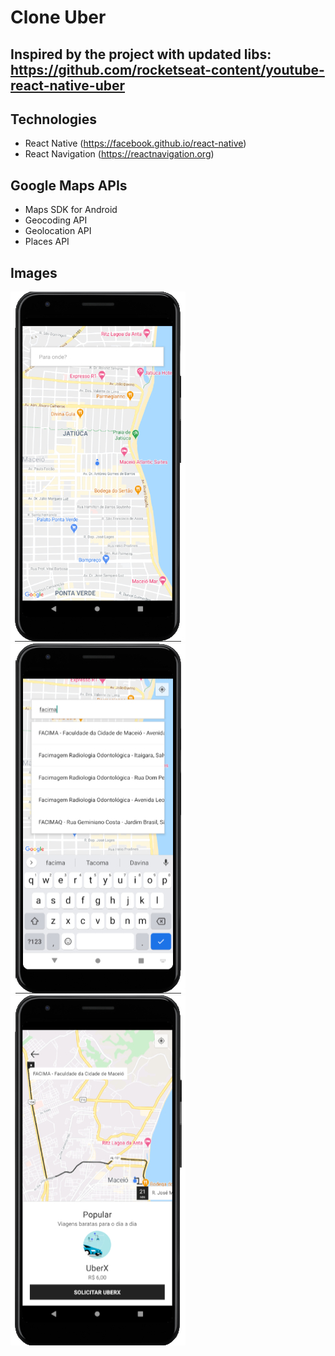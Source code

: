 # Clone Uber

## Inspired by the project with updated libs: https://github.com/rocketseat-content/youtube-react-native-uber

## Technologies

- React Native (https://facebook.github.io/react-native)
- React Navigation (https://reactnavigation.org)

## Google Maps APIs

- Maps SDK for Android
- Geocoding API
- Geolocation API
- Places API

## Images

![Print Mobile 1](src/assets/prints/1.jpg)
![Print Mobile 2](src/assets/prints/2.jpg)
![Print Mobile 3](src/assets/prints/3.jpg)
